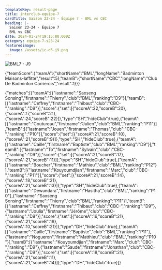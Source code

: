 ```yaml
---
templateKey: result-page
title: interclub-equipe-7
cardTitle: Saison 23-24 - Équipe 7 - BML vs CBC
heading: |-
  Saison 23-24 - Équipe 7
  BML vs CBC
date: 2024-01-24T19:15:00.000Z
category: equipe-7-s23-24
featuredimage:
  image: /assets/ic-d5-j9.png
---
```

![](/assets/ic-d5-j9.png "BML7 - J9")

<teamscoreboard>{"teamScore":{"teamA":{"shortName":"BML","longName":"Badminton Maisons-laffitte","result":5},"teamB":{"shortName":"CBC","longName":"Club De Badminton Carrierois","result":1}}}</teamscoreboard>

<scoreboard>{"matches":[{"teamA":[{"lastname":"Saoseng Sonsing","firstname":"Thierry","club":"BML","ranking":"D9"}],"teamB":[{"lastname":"Ceffrey","firstname":"Thibaut","club":"CBC-","ranking":"D9"}],"score":{"set":[{"scoreA":22,"scoreB":20},{"scoreA":17,"scoreB":21},{"scoreA":24,"scoreB":22}]},"type":"SH","hideClub":true},{"teamA":[{"lastname":"Coutureau","firstname":"Julien","club":"BML","ranking":"P11"}],"teamB":[{"lastname":"Jouen","firstname":"Thomas","club":"CBC-","ranking":"P10"}],"score":{"set":[{"scoreA":21,"scoreB":10},{"scoreA":21,"scoreB":9}]},"type":"SH","hideClub":true},{"teamA":[{"lastname":"Caille","firstname":"Baptiste","club":"BML","ranking":"D9"}],"teamB":[{"lastname":"To","firstname":"Sylvain","club":"CBC-","ranking":"D9"}],"score":{"set":[{"scoreA":21,"scoreB":17},{"scoreA":21,"scoreB":11}]},"type":"SH","hideClub":true},{"teamA":[{"lastname":"Boucher","firstname":"Mathieu","club":"BML","ranking":"P12"}],"teamB":[{"lastname":"Kouyoumdjian","firstname":"Marc","club":"CBC-","ranking":"P11"}],"score":{"set":[{"scoreA":21,"scoreB":14},{"scoreA":18,"scoreB":21},{"scoreA":21,"scoreB":13}]},"type":"SH","hideClub":true},{"teamA":[{"lastname":"Dewundara","firstname":"Hasitha","club":"BML","ranking":"P10"},{"lastname":"Saoseng Sonsing","firstname":"Thierry","club":"BML","ranking":"P11"}],"teamB":[{"lastname":"Ceffrey","firstname":"Thibaut","club":"CBC-","ranking":"D9"},{"lastname":"Joulia","firstname":"Jérôme","club":"CBC-","ranking":"D9"}],"score":{"set":[{"scoreA":16,"scoreB":21},{"scoreA":21,"scoreB":19},{"scoreA":10,"scoreB":21}]},"type":"DH","hideClub":true},{"teamA":[{"lastname":"Caille","firstname":"Baptiste","club":"BML","ranking":"P11"},{"lastname":"Nogueron","firstname":"Matthieu","club":"BML","ranking":"P10"}],"teamB":[{"lastname":"Kouyoumdjian","firstname":"Marc","club":"CBC-","ranking":"D9"},{"lastname":"Saude","firstname":"Jonathan","club":"CBC-","ranking":"D9"}],"score":{"set":[{"scoreA":18,"scoreB":21},{"scoreA":21,"scoreB":11},{"scoreA":21,"scoreB":14}]},"type":"DH","hideClub":true}]}</scoreboard>